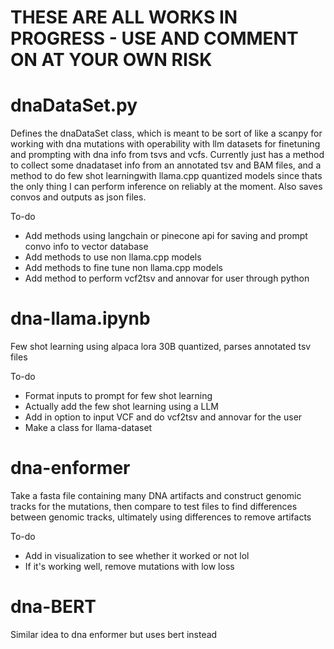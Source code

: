 # THESE ARE ALL WORKS IN PROGRESS - USE AND COMMENT ON AT YOUR OWN RISK

# dnaDataSet.py
Defines the dnaDataSet class, which is meant to be sort of like a scanpy for working with dna mutations with operability with llm datasets for finetuning and prompting with dna info from tsvs and vcfs. Currently just has a method to collect some dnadataset info from an annotated tsv and BAM files, and a method to do few shot learningwith llama.cpp quantized models since thats the only thing I can perform inference on reliably at the moment. Also saves convos and outputs as json files.

To-do
- Add methods using langchain or pinecone api for saving and prompt convo info to vector database
- Add methods to use non llama.cpp models
- Add methods to fine tune non llama.cpp models
- Add method to perform vcf2tsv and annovar for user through python 

# dna-llama.ipynb
Few shot learning using alpaca lora 30B quantized, parses annotated tsv files

To-do
- Format inputs to prompt for few shot learning
- Actually add the few shot learning using a LLM
- Add in option to input VCF and do vcf2tsv and annovar for the user
- Make a class for llama-dataset

# dna-enformer
Take a fasta file containing many DNA artifacts and construct genomic tracks for the mutations, then compare to test files to find differences between
genomic tracks, ultimately using differences to remove artifacts

To-do
- Add in visualization to see whether it worked or not lol
- If it's working well, remove mutations with low loss

# dna-BERT
Similar idea to dna enformer but uses bert instead
